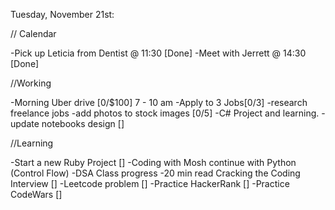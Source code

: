 Tuesday, November 21st:

// Calendar

-Pick up Leticia from Dentist @ 11:30 [Done]
-Meet with Jerrett @ 14:30 [Done]

//Working

-Morning Uber drive [0/$100] 7 - 10 am
-Apply to 3 Jobs[0/3]
-research freelance jobs
-add photos to stock images [0/5]
-C# Project and learning.
-update notebooks design []

//Learning

-Start a new Ruby Project []
-Coding with Mosh continue with Python (Control Flow)
-DSA Class progress
-20 min read Cracking the Coding Interview []
-Leetcode problem []
-Practice HackerRank []
-Practice CodeWars []
